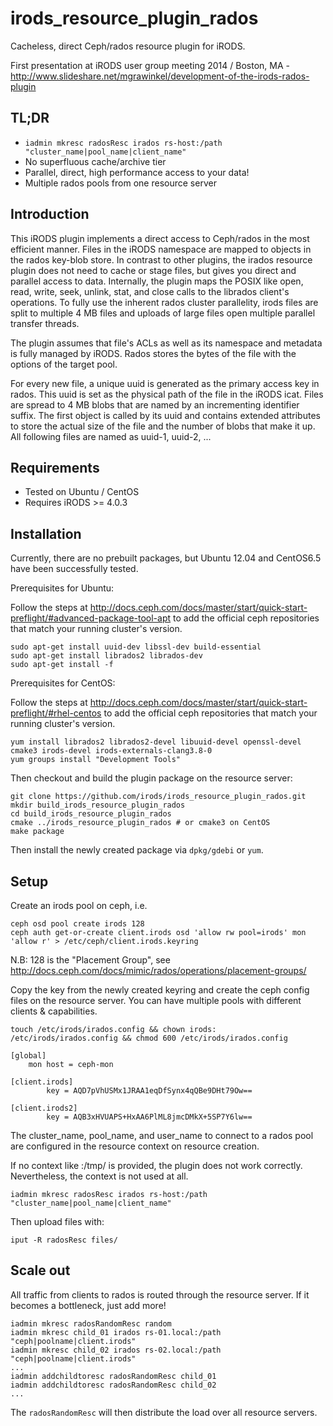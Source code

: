 # irods_resource_plugin_rados

Cacheless, direct Ceph/rados resource plugin for iRODS.

First presentation at iRODS user group meeting 2014 / Boston, MA - http://www.slideshare.net/mgrawinkel/development-of-the-irods-rados-plugin

## TL;DR

- `iadmin mkresc radosResc irados rs-host:/path "cluster_name|pool_name|client_name"`
- No superfluous cache/archive tier
- Parallel, direct, high performance access to your data!
- Multiple rados pools from one resource server

## Introduction

This iRODS plugin implements a direct access to Ceph/rados in the most efficient manner.
Files in the iRODS namespace are mapped to objects in the rados key-blob store.
In contrast to other plugins, the irados resource plugin does not need to cache or stage files, but gives you direct and parallel access to data.
Internally, the plugin maps the POSIX like open, read, write, seek, unlink, stat, and close calls to the librados client's operations.
To fully use the inherent rados cluster parallelity, irods files are split to multiple 4 MB files and uploads of large files open multiple parallel transfer threads.

The plugin assumes that file's ACLs as well as its namespace and metadata is fully managed by iRODS.
Rados stores the bytes of the file with the options of the target pool.

For every new file, a unique uuid is generated as the primary access key in rados. This uuid is set as the physical path of the file in the iRODS icat.
Files are spread to 4 MB blobs that are named by an incrementing identifier suffix.
The first object is called by its uuid and contains extended attributes to store the actual size of the file and the number of blobs that make it up.
All following files are named as uuid-1, uuid-2, ...

## Requirements

- Tested on Ubuntu / CentOS
- Requires iRODS >= 4.0.3

## Installation 

Currently, there are no prebuilt packages, but Ubuntu 12.04 and CentOS6.5 have been successfully tested.

Prerequisites for Ubuntu:

Follow the steps at http://docs.ceph.com/docs/master/start/quick-start-preflight/#advanced-package-tool-apt to add the official ceph repositories that match your running cluster's version.

```
sudo apt-get install uuid-dev libssl-dev build-essential
sudo apt-get install librados2 librados-dev
sudo apt-get install -f
```
Prerequisites for CentOS:

Follow the steps at http://docs.ceph.com/docs/master/start/quick-start-preflight/#rhel-centos to add the official ceph repositories that match your running cluster's version.

```
yum install librados2 librados2-devel libuuid-devel openssl-devel cmake3 irods-devel irods-externals-clang3.8-0
yum groups install "Development Tools"
```

Then checkout and build the plugin package on the resource server:

```
git clone https://github.com/irods/irods_resource_plugin_rados.git
mkdir build_irods_resource_plugin_rados
cd build_irods_resource_plugin_rados
cmake ../irods_resource_plugin_rados # or cmake3 on CentOS
make package
```

Then install the newly created package via `dpkg/gdebi` or `yum`.

## Setup

Create an irods pool on ceph, i.e.

```
ceph osd pool create irods 128 
ceph auth get-or-create client.irods osd 'allow rw pool=irods' mon 'allow r' > /etc/ceph/client.irods.keyring
```

N.B: 128 is the "Placement Group", see http://docs.ceph.com/docs/mimic/rados/operations/placement-groups/

Copy the key from the newly created keyring and create the ceph config files on the resource server.
You can have multiple pools with different clients & capabilities.

`touch /etc/irods/irados.config && chown irods: /etc/irods/irados.config && chmod 600 /etc/irods/irados.config`

```
[global]
    mon host = ceph-mon

[client.irods]
        key = AQD7pVhUSMx1JRAA1eqDfSynx4qQBe9DHt79Ow==

[client.irods2]
        key = AQB3xHVUAPS+HxAA6PlML8jmcDMkX+5SP7Y6lw==
```

The cluster_name, pool_name, and user_name to connect to a rados pool are configured in the resource context on resource creation.

If no context like :/tmp/ is provided, the plugin does not work correctly. Nevertheless, the context is not used at all.
```
iadmin mkresc radosResc irados rs-host:/path "cluster_name|pool_name|client_name"
```

Then upload files with:

```
iput -R radosResc files/
```

## Scale out

All traffic from clients to rados is routed through the resource server. If it becomes a bottleneck, just add more!

```
iadmin mkresc radosRandomResc random
iadmin mkresc child_01 irados rs-01.local:/path "ceph|poolname|client.irods"
iadmin mkresc child_02 irados rs-02.local:/path "ceph|poolname|client.irods"
...
iadmin addchildtoresc radosRandomResc child_01
iadmin addchildtoresc radosRandomResc child_02
...
```

The `radosRandomResc` will then distribute the load over all resource servers.

